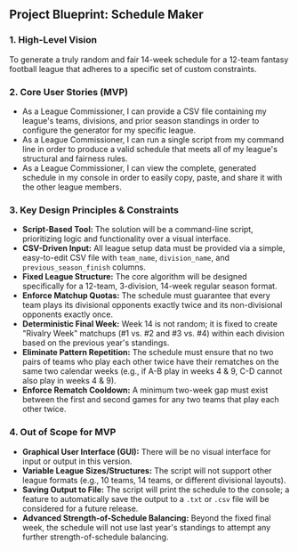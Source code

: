 ## Project Blueprint: Schedule Maker

### 1. High-Level Vision
To generate a truly random and fair 14-week schedule for a 12-team fantasy football league that adheres to a specific set of custom constraints.

### 2. Core User Stories (MVP)
* As a League Commissioner, I can provide a CSV file containing my league's teams, divisions, and prior season standings in order to configure the generator for my specific league.
* As a League Commissioner, I can run a single script from my command line in order to produce a valid schedule that meets all of my league's structural and fairness rules.
* As a League Commissioner, I can view the complete, generated schedule in my console in order to easily copy, paste, and share it with the other league members.

### 3. Key Design Principles & Constraints
* **Script-Based Tool:** The solution will be a command-line script, prioritizing logic and functionality over a visual interface.
* **CSV-Driven Input:** All league setup data must be provided via a simple, easy-to-edit CSV file with `team_name`, `division_name`, and `previous_season_finish` columns.
* **Fixed League Structure:** The core algorithm will be designed specifically for a 12-team, 3-division, 14-week regular season format.
* **Enforce Matchup Quotas:** The schedule must guarantee that every team plays its divisional opponents exactly twice and its non-divisional opponents exactly once.
* **Deterministic Final Week:** Week 14 is not random; it is fixed to create "Rivalry Week" matchups (#1 vs. #2 and #3 vs. #4) within each division based on the previous year's standings.
* **Eliminate Pattern Repetition:** The schedule must ensure that no two pairs of teams who play each other twice have their rematches on the same two calendar weeks (e.g., if A-B play in weeks 4 & 9, C-D cannot also play in weeks 4 & 9).
* **Enforce Rematch Cooldown:** A minimum two-week gap must exist between the first and second games for any two teams that play each other twice.

### 4. Out of Scope for MVP
* **Graphical User Interface (GUI):** There will be no visual interface for input or output in this version.
* **Variable League Sizes/Structures:** The script will not support other league formats (e.g., 10 teams, 14 teams, or different divisional layouts).
* **Saving Output to File:** The script will print the schedule to the console; a feature to automatically save the output to a `.txt` or `.csv` file will be considered for a future release.
* **Advanced Strength-of-Schedule Balancing:** Beyond the fixed final week, the schedule will not use last year's standings to attempt any further strength-of-schedule balancing.